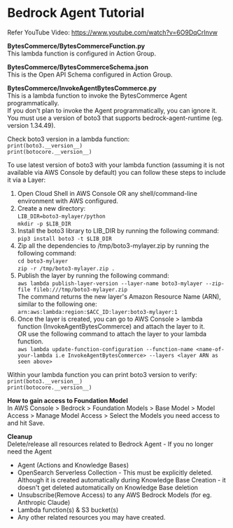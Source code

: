 # Bedrock Agent Tutorial

Refer YouTube Video: https://www.youtube.com/watch?v=6O9DqCrInvw 

**BytesCommerce/BytesCommerceFunction.py**<br>
This lambda function is configured in Action Group.

**BytesCommerce/BytesCommerceSchema.json**<br>
This is the Open API Schema configured in Action Group.

**BytesCommerce/InvokeAgentBytesCommerce.py**<br>
This is a lambda function to invoke the BytesCommerce Agent programmatically.<br>
If you don't plan to invoke the Agent programmatically, you can ignore it.<br>
You must use a version of boto3 that supports bedrock-agent-runtime (eg. version 1.34.49). <br>

Check boto3 version in a lambda function:<br>
`print(boto3.__version__)`<br>
`print(botocore.__version__)`

To use latest version of boto3 with your lambda function (assuming it is not available via AWS Console by default) you can follow these steps to include it via a Layer:<br>
1. Open Cloud Shell in AWS Console OR any shell/command-line environment with AWS configured.<br>
2. Create a new directory:<br>
  `LIB_DIR=boto3-mylayer/python`<br>
  `mkdir -p $LIB_DIR`<br>
3. Install the boto3 library to LIB_DIR by running the following command:<br>
  `pip3 install boto3 -t $LIB_DIR`<br>
4. Zip all the dependencies to /tmp/boto3-mylayer.zip by running the following command:<br>
  `cd boto3-mylayer`<br>
  `zip -r /tmp/boto3-mylayer.zip .`<br>
5. Publish the layer by running the following command:<br>
  `aws lambda publish-layer-version --layer-name boto3-mylayer --zip-file fileb:///tmp/boto3-mylayer.zip`<br>
  The command returns the new layer's Amazon Resource Name (ARN), similar to the following one:<br>
  `arn:aws:lambda:region:$ACC_ID:layer:boto3-mylayer:1`<br>
6. Once the layer is created, you can go to AWS Console > lambda function (InvokeAgentBytesCommerce) and attach the layer to it.<br>
   OR use the following command to attach the layer to your lambda function.<br>
   `aws lambda update-function-configuration --function-name <name-of-your-lambda i.e InvokeAgentBytesCommerce> --layers <layer ARN as seen above>`

Within your lambda function you can print boto3 version to verify:<br>
`print(boto3.__version__)`<br>
`print(botocore.__version__)`

**How to gain access to Foundation Model**<br>
In AWS Console > Bedrock > Foundation Models > Base Model > Model Access > Manage Model Access > Select the Models you need access to and hit Save.

**Cleanup**<br>
Delete/release all resources related to Bedrock Agent - If you no longer need the Agent<br>
- Agent (Actions and Knowledge Bases)<br>
- OpenSearch Serverless Collection - This must be explicitly deleted. Although it is created automatically during Knowledge Base Creation - it doesn't get deleted automatically on Knowledge Base deletion<br>
- Unsubscribe(Remove Access) to any AWS Bedrock Models (for eg. Anthropic Claude)
- Lambda function(s) & S3 bucket(s)
- Any other related resources you may have created.
